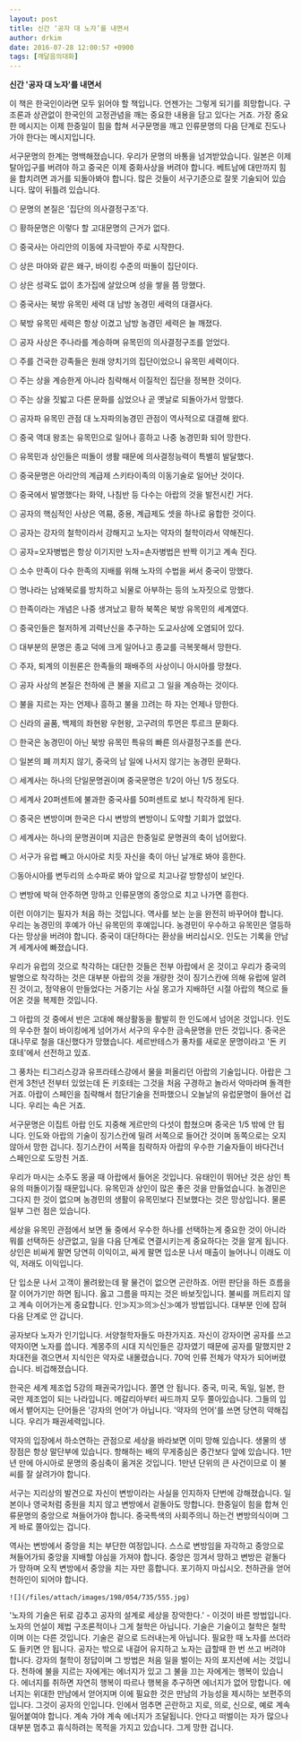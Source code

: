 ```yaml
---
layout: post
title: 신간 ‘공자 대 노자’를 내면서
author: drkim
date: 2016-07-28 12:00:57 +0900
tags: [깨달음의대화]
---
```

**신간 '공자 대 노자'를 내면서**

  


이 책은 한국인이라면 모두 읽어야 할 책입니다. 언젠가는 그렇게 되기를 희망합니다. 구조론과 상관없이 한국인의 고정관념을 깨는 중요한 내용을 담고 있다는 거죠. 가장 중요한 메시지는 이제 한중일이 힘을 합쳐 서구문명을 깨고 인류문명의 다음 단계로 진도나가야 한다는 메시지입니다. 

  


서구문명의 한계는 명백해졌습니다. 우리가 문명의 바통을 넘겨받았습니다. 일본은 이제 탈아입구를 버려야 하고 중국은 이제 중화사상을 버려야 합니다. 베트남에 대만까지 힘을 합치려면 과거를 되돌아봐야 합니다. 많은 것들이 서구기준으로 잘못 기술되어 있습니다. 많이 뒤틀려 있습니다. 



◎ 문명의 본질은 '집단의 의사결정구조'다.

◎ 황하문명은 이렇다 할 고대문명의 근거가 없다.

◎ 중국사는 아리안의 이동에 자극받아 주로 시작한다.  
      
◎ 상은 마야와 같은 왜구, 바이킹 수준의 떠돌이 집단이다.  
      
◎ 상은 성곽도 없이 초가집에 살았으며 성을 쌓을 쯤 망했다.  
      
◎ 중국사는 북방 유목민 세력 대 남방 농경민 세력의 대결사다.  
      
◎ 북방 유목민 세력은 항상 이겼고 남방 농경민 세력은 늘 깨졌다.  
      
◎ 공자 사상은 주나라를 계승하며 유목민의 의사결정구조를 얻었다.  
      
◎ 주를 건국한 강족들은 원래 양치기의 집단이었으니 유목민 세력이다.  
      
◎ 주는 상을 계승한게 아니라 침략해서 이질적인 집단을 정복한 것이다.  
      
◎ 주는 상을 짓밟고 다른 문화를 심었으나 곧 옛날로 되돌아가서 망했다.  
      
◎ 공자파 유목민 관점 대 노자파의농경민 관점이 역사적으로 대결해 왔다.  
      
◎ 중국 역대 왕조는 유목민으로 일어나 흥하고 나중 농경민화 되어 망한다.  
      
◎ 유목민과 상인들은 떠돌이 생활 때문에 의사결정능력이 특별히 발달했다.  
      
◎ 중국문명은 아리안의 계급제 스키타이족의 이동기술로 일어난 것이다.  
      
◎ 중국에서 발명했다는 화약, 나침반 등 다수는 아랍의 것을 발전시킨 거다.  
      
◎ 공자의 핵심적인 사상은 역易, 중용, 계급제도 셋을 하나로 융합한 것이다.  
      
◎ 공자는 강자의 철학이라서 강해지고 노자는 약자의 철학이라서 약해진다.  
      
◎ 공자=오자병법은 항상 이기지만 노자=손자병법은 반짝 이기고 계속 진다.  
      
◎ 소수 만족이 다수 한족의 지배를 위해 노자의 수법을 써서 중국이 망했다.  
      
◎ 명나라는 남왜북로를 방치하고 뇌물로 아부하는 등의 노자짓으로 망했다.  
      
◎ 한족이라는 개념은 나중 생겨났고 황하 북쪽은 북방 유목민의 세계였다.  
      
◎ 중국인들은 철저하게 괴력난신을 추구하는 도교사상에 오염되어 있다.  
      
◎ 대부분의 문명은 종교 덕에 크게 일어나고 종교를 극복못해서 망한다.  
      
◎ 주자, 퇴계의 이원론은 한족들의 패배주의 사상이니 아시아를 망쳤다.  
      
◎ 공자 사상의 본질은 천하에 큰 불을 지르고 그 일을 계승하는 것이다.  
      
◎ 불을 지르는 자는 언제나 흥하고 불을 끄려는 하 자는 언제나 망한다.  
      
◎ 신라의 골품, 백제의 좌현왕 우현왕, 고구려의 투먼은 투르크 문화다.  
      
◎ 한국은 농경민이 아닌 북방 유목민 특유의 빠른 의사결정구조를 쓴다.  
      
◎ 일본의 폐 끼치지 않기, 중국의 남 일에 나서지 않기는 농경민 문화다.  
      
◎ 세계사는 하나의 단일문명권이며 중국문명은 1/2이 아닌 1/5 정도다.  
      
◎ 세계사 20퍼센트에 불과한 중국사를 50퍼센트로 보니 착각하게 된다.  
      
◎ 중국은 변방이며 한국은 다시 변방의 변방이니 도약할 기회가 없었다.  
      
◎ 세계사는 하나의 문명권이며 지금은 한중일로 문명권의 축이 넘어왔다. 

◎ 서구가 유럽 빼고 아시아로 치듯 자신을 축이 아닌 날개로 봐야 흥한다.

◎동아시아를 변두리의 소수파로 봐야 앞으로 치고나갈 방향성이 보인다.

◎ 변방에 박혀 안주하면 망하고 인류문명의 중앙으로 치고 나가면 흥한다.  


이런 이야기는 필자가 처음 하는 것입니다. 역사를 보는 눈을 완전히 바꾸어야 합니다. 우리는 농경민의 후예가 아닌 유목민의 후예입니다. 농경민이 우수하고 유목민은 열등하다는 망상을 버려야 합니다. 중국이 대단하다는 환상을 버리십시오. 인도는 기록을 안남겨 세계사에 빠졌습니다. 

  


우리가 유럽의 것으로 착각하는 대단한 것들은 전부 아랍에서 온 것이고 우리가 중국의 발명으로 착각하는 것은 대부분 아랍의 것을 개량한 것이 징기스칸에 의해 유럽에 알려진 것이고, 정약용이 만들었다는 거중기는 사실 몽고가 지배하던 시절 아랍의 책으로 들어온 것을 복제한 것입니다. 

  


그 아랍의 것 중에서 반은 고대에 해상활동을 활발히 한 인도에서 넘어온 것입니다. 인도의 우수한 철이 바이킹에게 넘어가서 서구의 우수한 금속문명을 만든 것입니다. 중국은 대나무로 철을 대신했다가 망했습니다. 세르반테스가 풍차를 새로운 문명이라고 '돈 키호테'에서 선전하고 있죠. 

  


그 풍차는 티그리스강과 유프라테스강에서 물을 퍼올리던 아랍의 기술입니다. 아랍은 그런게 3천년 전부터 있었는데 돈 키호테는 그것을 처음 구경하고 놀라서 악마라며 돌격한 거죠. 아랍이 스페인을 침략해서 첨단기술을 전파했으니 오늘날의 유럽문명이 들어선 겁니다. 우리는 속은 거죠. 

  


서구문명은 이집트 아랍 인도 지중해 게르만의 다섯이 합쳤으며 중국은 1/5 밖에 안 됩니다. 인도와 아랍의 기술이 징기스칸에 밀려 서쪽으로 들어간 것이며 동쪽으로는 오지 않아서 망한 겁니다. 징기스칸이 서쪽을 침략하자 아랍의 우수한 기술자들이 바다건너 스페인으로 도망친 거죠. 

  


우리가 마시는 소주도 몽골 때 아랍에서 들어온 것입니다. 유태인이 뛰어난 것은 상인 특유의 떠돌이기질 때문입니다. 유목민과 상인이 많은 좋은 것을 만들었습니다. 농경민은 그다지 한 것이 없으며 농경민의 생활이 유목민보다 진보했다는 것은 망상입니다. 물론 일부 그런 점은 있습니다. 

  


세상을 유목민 관점에서 보면 둘 중에서 우수한 하나를 선택하는게 중요한 것이 아니라 뭐를 선택하든 상관없고, 일을 다음 단계로 연결시키는게 중요하다는 것을 알게 됩니다. 상인은 비싸게 팔면 당연히 이익이고, 싸게 팔면 입소문 나서 매출이 늘어나니 이래도 이익, 저래도 이익입니다. 

  


단 입소문 나서 고객이 몰려왔는데 팔 물건이 없으면 곤란하죠. 어떤 판단을 하든 흐름을 잘 이어가기만 하면 됩니다. 옳고 그름을 따지는 것은 바보짓입니다. 불씨를 꺼트리지 않고 계속 이어가는게 중요합니다. 인≫지≫의≫신≫예가 방법입니다. 대부분 인에 잡혀 다음 단계로 안 갑니다. 

  


공자보다 노자가 인기입니다. 서양철학자들도 마찬가지죠. 자신이 강자이면 공자를 쓰고 약자이면 노자를 씁니다. 계몽주의 시대 지식인들은 강자였기 때문에 공자를 말했지만 2차대전을 겪으면서 지식인은 약자로 내몰렸습니다. 70억 인류 전체가 약자가 되어버렸습니다. 비겁해졌습니다. 

  


한국은 세계 제조업 5강의 패권국가입니다. 쫄면 안 됩니다. 중국, 미국, 독일, 일본, 한국만 제조업이 되는 나라입니다. 메갈리아부터 싸드까지 모두 쫄아있습니다. 그들의 입에서 뱉어지는 단어들은 '강자의 언어'가 아닙니다. '약자의 언어'를 쓰면 당연히 약해집니다. 우리가 패권세력입니다. 

  


약자의 입장에서 하소연하는 관점으로 세상을 바라보면 이미 망해 있습니다. 생물의 생장점은 항상 말단부에 있습니다. 항해하는 배의 무게중심은 중간보다 앞에 있습니다. 1만년 만에 아시아로 문명의 중심축이 옮겨온 것입니다. 1만년 단위의 큰 사건이므로 이 불씨를 잘 살려가야 합니다. 

  


서구는 지리상의 발견으로 자신이 변방이라는 사실을 인지하자 단번에 강해졌습니다. 일본이나 영국처럼 중원을 치지 않고 변방에서 겉돌아도 망합니다. 한중일이 힘을 합쳐 인류문명의 중앙으로 쳐들어가야 합니다. 중국특색의 사회주의니 하는건 변방의식이며 그게 바로 쫄아있는 겁니다.

  


역사는 변방에서 중앙을 치는 부단한 여정입니다. 스스로 변방임을 자각하고 중앙으로 쳐들어가되 중앙을 지배할 야심을 가져야 합니다. 중앙은 낑겨서 망하고 변방은 겉돌다가 망하며 오직 변방에서 중앙을 치는 자만 흥합니다. 포기하지 마십시오. 천하관을 얻어 천하인이 되어야 합니다.

  


  



 
    ![](/files/attach/images/198/054/735/555.jpg) 

  


'노자의 기술은 뒤로 감추고 공자의 설계로 세상을 장악한다.' - 이것이 바른 방법입니다. 노자의 언설이 제법 구조론적이나 그게 철학은 아닙니다. 기술은 기술이고 철학은 철학이며 이는 다른 것입니다. 기술은 겉으로 드러내는게 아닙니다. 필요한 때 노자를 쓰더라도 들키면 안 됩니다. 공자는 밖으로 내걸어 유지하고 노자는 급할때 한 번 쓰고 버려야 합니다. 강자의 철학이 정답이며 그 방법은 처음 일을 벌이는 자의 포지션에 서는 것입니다. 천하에 불을 지르는 자에게는 에너지가 있고 그 불을 끄는 자에게는 행복이 있습니다. 에너지를 취하면 자연히 행복이 따르나 행복을 추구하면 에너지가 없어 망합니다. 에너지는 위대한 만남에서 얻어지며 이에 필요한 것은 만남의 가능성을 제시하는 보편주의입니다. 그것이 공자의 인입니다. 인에서 멈추면 곤란하고 지로, 의로, 신으로, 예로 계속 밀어붙여야 합니다. 계속 가야 계속 에너지가 조달됩니다. 안다고 떠벌이는 자가 많으나 대부분 멈추고 휴식하려는 목적을 가지고 있습니다. 그게 망한 겁니다.
